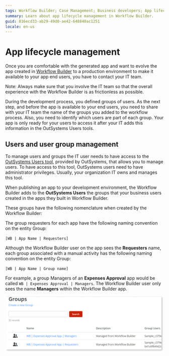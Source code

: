 ```yaml
---
tags: Workflow Builder; Case Management; Business developers; App lifecycle
summary: Learn about app lifecycle management in Workflow Builder.
guid: 816ecd33-ab29-49d0-ae42-648840ac1251
locale: en-us
---
```


# App lifecycle management

Once you are comfortable with the generated app and want to evolve the app created in [Workflow Builder](http://workflowbuilder.outsystems.com/) to a production environment to make it available to your app end users, you have to contact your IT team.

<div class="info" markdown=1>
Note: Always make sure that you involve the IT team so that the overall experience with the Workflow Builder is as frictionless as possible.
</div>

During the development process, you defined groups of users. As the next step, and before the app is available to your end users, you need to share with your IT team the name of the groups you added to the workflow process. Also, you need to identify which users are part of each group. Your app is only ready for your users to access it after your IT adds this information in the OutSystems Users tools.


## Users and user group management

To manage users and groups the IT user needs to have access to the  [OutSystems Users tool](../../security/end-user-manage/accessing-users.md), provided by OutSystems, that allows you to manage users.
To have access to this tool, OutSystems users need to have administrator privileges. Usually, your organization IT owns and manages this tool.

When publishing an app to your development environment, the Workflow Builder adds to the **OutSystems Users** the groups that your business users created in the apps they built in Workflow Builder.

 These groups have the following nomenclature when created by the Workflow Builder:
 
 The group requesters for each app have the following naming convention on the entity Group:

`[WB | App Name | Requesters]`

 Although the Workflow Builder user on the app sees the **Requesters** name, each group associated with a manual activity has the following naming convention on the entity Group:

`[WB | App Name | Group name]`
 
 For example, a group Managers of an **Expenses Approval** app would be called `WB | Expenses Approval | Managers`. The Workflow Builder user only sees the name **Managers** within the Workflow Builder app.

![Example of users groups](images/wfb-users-groups.png)
